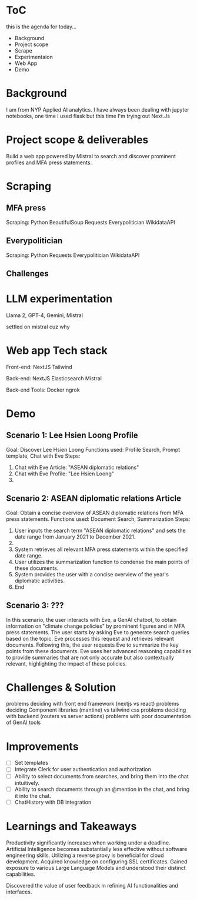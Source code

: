 # ToC

this is the agenda for today...

- Background
- Project scope
- Scrape
- Experimentaion
- Web App
- Demo

# Background

I am from NYP Applied AI analytics. I have always been dealing with jupyter notebooks, one time I used flask but this time I'm trying out Next.Js

# Project scope & deliverables

Build a web app powered by Mistral to search and discover prominent profiles and MFA press statements.

# Scraping

## MFA press

Scraping: Python BeautifulSoup Requests Everypolitician WikidataAPI

## Everypolitician

Scraping: Python Requests Everypolitician WikidataAPI

## Challenges

# LLM experimentation

Llama 2, GPT-4, Gemini, Mistral

settled on mistral cuz why

# Web app Tech stack

Front-end: NextJS Tailwind

Back-end: NextJS Elasticsearch Mistral

Back-end Tools: Docker ngrok

# Demo

## Scenario 1: Lee Hsien Loong Profile

Goal: Discover Lee Hsien Loong
Functions used: Profile Search, Prompt template, Chat with Eve
Steps:

1. Chat with Eve Article: "ASEAN diplomatic relations"
2. Chat with Eve Profile: "Lee Hsien Loong"
3.

<!-- 1. User inputs "Lee Hsien Loong" in Profile Search
2. System retrieves information and displays it in cards
3. User goes home, selects the Profile template, adjusts and send the message.
4. System routes to Chat with Eve and answers
5. User selects Summarize Lee Hsien Loong and reads the answer.
6. End -->

## Scenario 2: ASEAN diplomatic relations Article

Goal: Obtain a concise overview of ASEAN diplomatic relations from MFA press statements.
Functions used: Document Search, Summarization
Steps:

1. User inputs the search term "ASEAN diplomatic relations" and sets the date range from January 2021 to December 2021.
2.
3. System retrieves all relevant MFA press statements within the specified date range.
4. User utilizes the summarization function to condense the main points of these documents.
5. System provides the user with a concise overview of the year's diplomatic activities.
6. End

## Scenario 3: ???

In this scenario, the user interacts with Eve, a GenAI chatbot, to obtain information on "climate change policies" by prominent figures and in MFA press statements. The user starts by asking Eve to generate search queries based on the topic. Eve processes this request and retrieves relevant documents. Following this, the user requests Eve to summarize the key points from these documents. Eve uses her advanced reasoning capabilities to provide summaries that are not only accurate but also contextually relevant, highlighting the impact of these policies.

# Challenges & Solution

problems deciding with front end framework (nextjs vs react)
problems deciding Component libraries (mantine) vs tailwind css
problems deciding with backend (routers vs server actions)
problems with poor documentation of GenAI tools

# Improvements

- [ ] Set templates
- [ ] Integrate Clerk for user authentication and authorization
- [ ] Ability to select documents from searches, and bring them into the chat intuitively.
- [ ] Ability to search documents through an @mention in the chat, and bring it into the chat.
- [ ] ChatHistory with DB integration

# Learnings and Takeaways

Productivity significantly increases when working under a deadline.
Artificial Intelligence becomes substantially less effective without software engineering skills.
Utilizing a reverse proxy is beneficial for cloud development.
Acquired knowledge on configuring SSL certificates.
Gained exposure to various Large Language Models and understood their distinct capabilities.

Discovered the value of user feedback in refining AI functionalities and interfaces.
